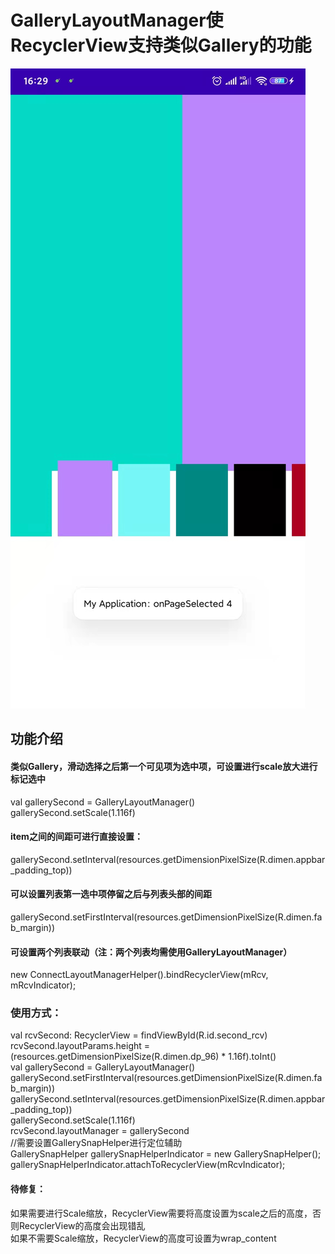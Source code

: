 ﻿# GalleryLayoutManager使RecyclerView支持类似Gallery的功能

![Image text](https://github.com/ChasingWord/GalleryLayoutManager/blob/main/screen_shot/1.jpg)

## 功能介绍
#### 类似Gallery，滑动选择之后第一个可见项为选中项，可设置进行scale放大进行标记选中<br>
val gallerySecond = GalleryLayoutManager()<br>
gallerySecond.setScale(1.116f)<br>
#### item之间的间距可进行直接设置：<br>
gallerySecond.setInterval(resources.getDimensionPixelSize(R.dimen.appbar_padding_top))<br>
#### 可以设置列表第一选中项停留之后与列表头部的间距<br>
gallerySecond.setFirstInterval(resources.getDimensionPixelSize(R.dimen.fab_margin))<br>
#### 可设置两个列表联动（注：两个列表均需使用GalleryLayoutManager）<br>
new ConnectLayoutManagerHelper().bindRecyclerView(mRcv, mRcvIndicator);<br>

### 使用方式：<br>
val rcvSecond: RecyclerView = findViewById(R.id.second_rcv)<br>
rcvSecond.layoutParams.height = (resources.getDimensionPixelSize(R.dimen.dp_96) * 1.16f).toInt()<br>
val gallerySecond = GalleryLayoutManager()<br>
gallerySecond.setFirstInterval(resources.getDimensionPixelSize(R.dimen.fab_margin))<br>
gallerySecond.setInterval(resources.getDimensionPixelSize(R.dimen.appbar_padding_top))<br>
gallerySecond.setScale(1.116f)<br>
rcvSecond.layoutManager = gallerySecond<br>
//需要设置GallerySnapHelper进行定位辅助<br>
GallerySnapHelper gallerySnapHelperIndicator = new GallerySnapHelper();<br>
gallerySnapHelperIndicator.attachToRecyclerView(mRcvIndicator);<br>

#### 待修复：<br>
如果需要进行Scale缩放，RecyclerView需要将高度设置为scale之后的高度，否则RecyclerView的高度会出现错乱<br>
如果不需要Scale缩放，RecyclerView的高度可设置为wrap_content<br>

##
